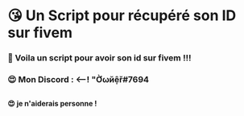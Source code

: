 # 😘 Un Script pour récupéré son ID sur fivem
### 💖 Voila un script pour avoir son id sur fivem !!!
### 😍 Mon Discord : <--! "Ờωйệř#7694
##
#### 😍 je n'aiderais personne !
